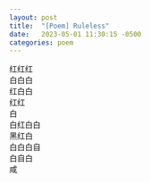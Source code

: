 ```yaml
---
layout: post
title:  "[Poem] Ruleless"
date:   2023-05-01 11:30:15 -0500
categories: poem
---
```


红红红\
白白白\
红白白\
红红\
白\
白红白白\
黑红白\
白白白自\
白自白\
咸
